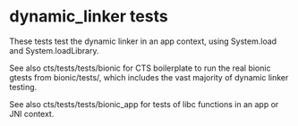 # dynamic_linker tests

These tests test the dynamic linker in an app context, using System.load and
System.loadLibrary.

See also cts/tests/tests/bionic for CTS boilerplate to run the real bionic
gtests from bionic/tests/, which includes the vast majority of dynamic linker
testing.

See also cts/tests/tests/bionic_app for tests of libc functions in an
app or JNI context.
